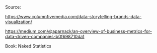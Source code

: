 
Source:
    
https://www.columnfivemedia.com/data-storytelling-brands-data-visualization/

https://medium.com/@aparnack/an-overview-of-business-metrics-for-data-driven-companies-b0f698710da1

Book: Naked Statistics
